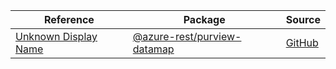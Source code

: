 | Reference | Package | Source |
|---|---|---|
|[Unknown Display Name](purview-datamap-rest-readme.md)|[@azure-rest/purview-datamap](https://www.npmjs.com/package/@azure-rest/purview-datamap)|[GitHub](https://github.com/Azure/azure-sdk-for-js/blob/main/sdk/purview/purview-datamap-rest)|
